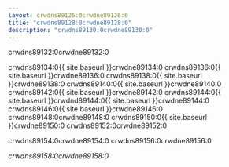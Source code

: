 ```yaml
---
layout: crwdns89126:0crwdne89126:0
title: "crwdns89128:0crwdne89128:0"
description: "crwdns89130:0crwdne89130:0"
---
```

crwdns89132:0crwdne89132:0

crwdns89134:0{{ site.baseurl }}crwdne89134:0 crwdns89136:0{{ site.baseurl }}crwdne89136:0 crwdns89138:0{{ site.baseurl }}crwdne89138:0 crwdns89140:0{{ site.baseurl }}crwdne89140:0 crwdns89142:0{{ site.baseurl }}crwdne89142:0 crwdns89144:0{{ site.baseurl }}crwdnd89144:0{{ site.baseurl }}crwdne89144:0 crwdns89146:0{{ site.baseurl }}crwdne89146:0 crwdns89148:0crwdne89148:0 crwdns89150:0{{ site.baseurl }}crwdne89150:0 crwdns89152:0crwdne89152:0

crwdns89154:0crwdne89154:0 crwdns89156:0crwdne89156:0

*crwdns89158:0crwdne89158:0*